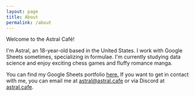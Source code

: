 ```yaml
---
layout: page
title: About
permalink: /about
---
```

Welcome to the Astral Café!

I'm Astral, an 18-year-old based in the United States. I work with Google Sheets sometimes, specializing in formulae. I'm currently studying data science and enjoy exciting chess games and fluffy romance manga.

You can find my Google Sheets portfolio [here.](https://docs.google.com/spreadsheets/d/1hIG_JbgGw7hbJmct2re2ySFZaC-LfrRA_IZN8Ghi2gY/edit?usp=sharing) If you want to get in contact with me, you can email me at [astral@astral.cafe](mailto:astral@astral.cafe) or via Discord at [astral.cafe](https://discordapp.com/users/365169403316142090).